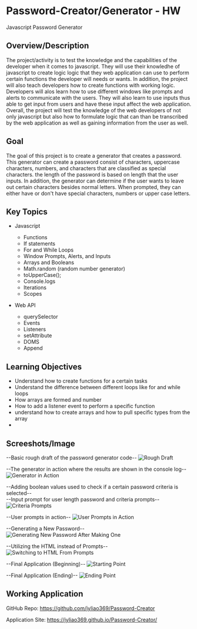 # Password-Creator/Generator - HW
Javascript Password Generator

## Overview/Description
The project/activity is to test the knowledge and the capabilities of the developer when it comes to javascript. They will use their knowledhe of javascript to create logic logic that they web application can use to perform certain functions the developer will needs or wants. In addition, the project will also teach developers how to create functions with working logic. Developers will alos learn how to use different windows like prompts and alerts to communicate with the users. They will also learn to use inputs thus able to get input from users and have these input affect the web application. Overall, the project will test the knowledge of the web developers of not only javascript but also how to formulate logic that can than be transcribed by the web application as well as gaining information from the user as well.

## Goal
The goal of this project is to create a generator that creates a password. This generator can create a password consist of characters, uppercase characters, numbers, and characters that are classified as special characters. the length of the password is based on length that the user inputs. In addition, the generator can determine if the user wants to leave out certain characters besides normal letters. When prompted, they can either have or don't have special characters, numbers or upper case letters. 

## Key Topics

* Javascript
  * Functions
  * If statements
  * For and While Loops
  * Window Prompts, Alerts, and Inputs
  * Arrays and Booleans
  * Math.random (random number generator)
  * toUpperCase();
  * Console.logs
  * Iterations
  * Scopes

* Web API
  * querySelector
  * Events
  * Listeners
  * setAttribute
  * DOMS
  * Append

## Learning Objectives
* Understand how to create functions for a certain tasks
* Understand the difference between different loops like for and while loops
* How arrays are formed and number
* How to add a listener event to perform a specific function
* understand how to create arrays and how to pull specific types from the array
* 

## Screeshots/Image
--Basic rough draft of the password generator code--
![Rough Draft](./screenshots/screenshot1.JPG)


--The generator in action where the results are shown in the console log--
![Generator in Action](./screenshots/screenshot2.JPG)


--Adding boolean values used to check if a certain password criteria is selected-- <br>
--Input prompt for user length password and criteria prompts--
![Criteria Prompts](./screenshots/screenshot3.JPG)


--User prompts in action--
![User Prompts in Action](./screenshots/screenshot4.JPG)


--Generating a New Password--
![Generating New Password After Making One](./screenshots/screenshot5.JPG)


--Utilizing the HTML instead of Prompts--
![Switching to HTML From Prompts](./screenshots/screenshot6.JPG)


--Final Application (Beginning)--
![Starting Point](./screenshots/screenshot7.JPG)


--Final Application (Ending)--
![Ending Point](./screenshots/screenshot8.JPG)


## Working Application

GitHub Repo: https://github.com/jyliao369/Password-Creator

Application Site: https://jyliao369.github.io/Password-Creator/